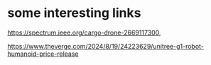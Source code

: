 # some interesting links
https://spectrum.ieee.org/cargo-drone-2669117300,

https://www.theverge.com/2024/8/19/24223629/unitree-g1-robot-humanoid-price-release
